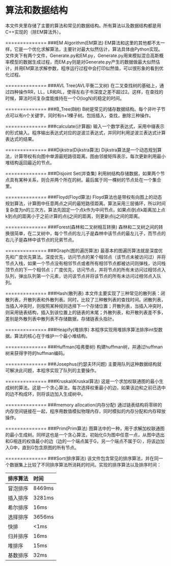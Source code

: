 # 算法和数据结构
本文件夹里存储了主要的算法和常见的数据结构。所有算法以及数据结构都是用C++实现的（除EM算法外）。

==============
###EM Algorithm(EM算法)
EM算法和这里的其他都不太一样，它是一个优化求解算法，主要针对最大似然估计，算法具体由Python实现。文件夹下有两个文件，Generate.py和EM.py，Generate.py用来模拟混合高斯概率模型的数据生成过程，而EM.py则是对Generate.py产生的数据做最大似然估计，并用EM算法求解参数，程序运行过程中会打印似然值，可以很形象的看到优化过程。

==============
###AVL Tree(AVL平衡二叉树)
在二叉查找树的基础上，通过四种操作RR，LL，LR和RL，使得左右子书深度之差不超过2。这样，在查找的时候，算法时间复杂度能维持在一个O(logN)的稳定的时间。

==============
###B_Tree(B树)
B树是常见的储存数据结构。每个非叶子节点可以有n个关键字，同时有n+1棵子树。包括插入，查找，删除三种操作。

==============
###calculate(计算器)
输入一个数学表达式，采用中缀表示的形式输入。程序输出表达式对应的逆波兰表达式，并同时利用逆波兰表达式计算表达式的结果。

==============
###Dijkstra(Dijkstra算法)
Dijkstra算法是一个动态规划算法，计算带权有向图中单源最短路径距离。图由邻接矩阵表示，每次更新利用最小堆结构返回最近的节点。

==============
###Disjoint Set(并查集)
利用树结构存储数据，如果两个节点具有某种关系，则合并两个所在的树。最后属于同一棵树的节点处在一个集合里。

==============
###Floyd(Floyd算法)
Floyd算法也是带权有向图上的动态规划算法，计算图中任意两点之间的最短路径距离。算法采用三层循环，所以时间复杂度为n的三次方。算法先固定一个点k作为中间节点，如果点i到点k距离加上点k到点j的距离小于之前计算的点ij之间的距离，则更新点ij之间的距离。

==============
###Forest(森林和二叉树相互转换)
森林和二叉树之间的转换很简单，在二叉树中，每个节点的左儿子是森林中该节点的最左儿子，而节点的右儿子是森林中该节点的兄弟节点。

==============
###Graph(图的遍历算法)
最基本的图遍历算法就是深度优先和广度优先算法。深度优先，访问节点的某个相邻点（该节点未被访问过）并将节点入栈，如果一个节点没有相邻节点或者所有相邻节点都被访问则弹栈，访问栈顶节点的下一个相邻点；广度优先，访问节点，并将节点的所有未访问过相邻点入队列，弹出队列第一个元素，访问该节点并将该节点的所有未访问过相邻点入队列。

==============
###Hash(散列表)
本文件主要实现了三种常见的散列表：闭散列表，开散列表和外散列表。同时，比较了三种散列表的查找时间。闭散列表，当插入冲突时，则按照某种规则选择下一个存储位置；开散列表，当插入冲突时，则采用链表结构，插入到该位置上的链表的末尾；外散列表，和开散列表差不多，差别是外散列表中散列表不存储数据，存储链表头指针。

==============
###Heapify(堆排序)
本程序实现用堆排序算法排序int型数据。算法的核心在于维护一个最小堆结构。

==============
###Huffman(哈弗曼树)
构建huffman树，并通过huffman树来获得字符的huffman编码。

==============
###Josephus(约瑟夫环问题)
主要用队列这种数据结构就可解决此问题，本程序实现了队列的主要操作。

==============
###Kruskal(Kruskal算法)
这是一个求加权联通图的最小生成树的算法。这是一个贪心算法，每次选择权重最小的边，如果该边和之前已选中的边不构成环，则将该边加入生成树中。

==============
###memory allocation(内存分配)
通过链表结构将零碎的内存空间链接在一起，程序用数值模拟物理内存，同时模拟的内存分配和内存释放操作。

==============
###Prim(Prim算法)
图算法中的一种，用于求解加权联通图的最小生成树。同样这也是一个贪心算法，初始化G为图中任意一点，从图中选出和G相连的权值最小的边（边的一个端点属于G，另一个端点不属于G），将该边加入G中，直到G包含原图的所有节点。

==============
###Sort(排序算法)
该文件包含常见的排序算法，并在同一个数据集上比较了不同排序算法所消耗的时间。实现的排序算法以及排序时间：

|排序算法 |时间|
|:---|:---|
|冒泡排序 |8469ms|
|插入排序 |3281ms|
|希尔排序 |16ms|
|选择排序 |3656ms|
|快排     |<1ms|
|归并排序 |16ms|
|堆排序   |15ms|
|基数排序 |32ms|

